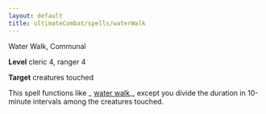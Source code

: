 ```yaml
---
layout: default
title: ultimateCombat/spells/waterWalk
---
```

Water Walk, Communal

**Level** cleric 4, ranger 4

**Target** creatures touched

This spell functions like _ [water walk](spells/waterWalk#_water-walk)_, except you divide the duration in 10-minute intervals among the creatures touched.

